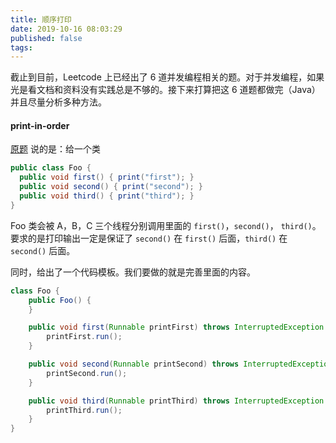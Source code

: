 ```yaml
---
title: 顺序打印
date: 2019-10-16 08:03:29
published: false
tags: 
---
```

截止到目前，Leetcode 上已经出了 6 道并发编程相关的题。对于并发编程，如果光是看文档和资料没有实践总是不够的。接下来打算把这 6 道题都做完（Java）并且尽量分析多种方法。

#### print-in-order
[原题](https://leetcode.com/problems/print-in-order/) 说的是：给一个类

```java
public class Foo {
  public void first() { print("first"); }
  public void second() { print("second"); }
  public void third() { print("third"); }
}
```
Foo 类会被 A，B，C 三个线程分别调用里面的 `first()`，`second()`， `third()`。要求的是打印输出一定是保证了 `second()` 在 `first()` 后面，`third()` 在 `second()` 后面。

同时，给出了一个代码模板。我们要做的就是完善里面的内容。

```java
class Foo {
    public Foo() {
    }

    public void first(Runnable printFirst) throws InterruptedException {
        printFirst.run();
    }

    public void second(Runnable printSecond) throws InterruptedException {
        printSecond.run();
    }

    public void third(Runnable printThird) throws InterruptedException {
        printThird.run();
    }
}
```